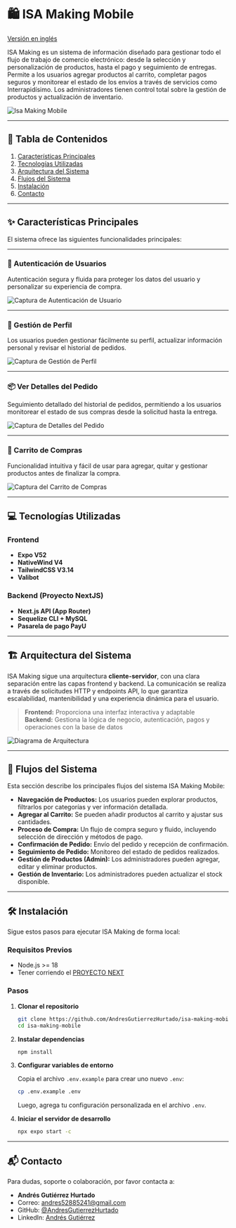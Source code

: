 # 🛍️ ISA Making Mobile

[Versión en inglés](README.md)

ISA Making es un sistema de información diseñado para gestionar todo el flujo de trabajo de comercio electrónico: desde la selección y personalización de productos, hasta el pago y seguimiento de entregas. Permite a los usuarios agregar productos al carrito, completar pagos seguros y monitorear el estado de los envíos a través de servicios como Interrapidísimo. Los administradores tienen control total sobre la gestión de productos y actualización de inventario.

![Isa Making Mobile](./docs/screenshots/isa-making-mobile.png)

---

## 📑 Tabla de Contenidos

1. [Características Principales](#-características-principales)  
2. [Tecnologías Utilizadas](#-tecnologías-utilizadas)  
3. [Arquitectura del Sistema](#%EF%B8%8F-arquitectura-del-sistema)  
4. [Flujos del Sistema](#-flujos-del-sistema)  
5. [Instalación](#%EF%B8%8F-instalación)  
6. [Contacto](#-contacto)

---

## ✨ Características Principales

El sistema ofrece las siguientes funcionalidades principales:

---

### 🧥 Autenticación de Usuarios

Autenticación segura y fluida para proteger los datos del usuario y personalizar su experiencia de compra.

![Captura de Autenticación de Usuario](./docs/screenshots/user-authentication.png)

---

### 👤 Gestión de Perfil

Los usuarios pueden gestionar fácilmente su perfil, actualizar información personal y revisar el historial de pedidos.

![Captura de Gestión de Perfil](./docs/screenshots/profile-management.png)

---

### 📦 Ver Detalles del Pedido

Seguimiento detallado del historial de pedidos, permitiendo a los usuarios monitorear el estado de sus compras desde la solicitud hasta la entrega.

![Captura de Detalles del Pedido](./docs/screenshots/order-details.png)

---

### 🛒 Carrito de Compras

Funcionalidad intuitiva y fácil de usar para agregar, quitar y gestionar productos antes de finalizar la compra.

![Captura del Carrito de Compras](./docs/screenshots/product-cart.png)

---

## 💻 Tecnologías Utilizadas

### **Frontend**

- **Expo V52**
- **NativeWind V4**
- **TailwindCSS V3.14**
- **Valibot**

### **Backend (Proyecto NextJS)**

- **Next.js API (App Router)**
- **Sequelize CLI + MySQL**
- **Pasarela de pago PayU**

---

## 🏗️ Arquitectura del Sistema

ISA Making sigue una arquitectura **cliente-servidor**, con una clara separación entre las capas frontend y backend. La comunicación se realiza a través de solicitudes HTTP y endpoints API, lo que garantiza escalabilidad, mantenibilidad y una experiencia dinámica para el usuario.

> **Frontend:** Proporciona una interfaz interactiva y adaptable  
> **Backend:** Gestiona la lógica de negocio, autenticación, pagos y operaciones con la base de datos

![Diagrama de Arquitectura](./docs/architecture.png)

---

## 🔄 Flujos del Sistema

Esta sección describe los principales flujos del sistema ISA Making Mobile:

- **Navegación de Productos:** Los usuarios pueden explorar productos, filtrarlos por categorías y ver información detallada.
- **Agregar al Carrito:** Se pueden añadir productos al carrito y ajustar sus cantidades.
- **Proceso de Compra:** Un flujo de compra seguro y fluido, incluyendo selección de dirección y métodos de pago.
- **Confirmación de Pedido:** Envío del pedido y recepción de confirmación.
- **Seguimiento de Pedido:** Monitoreo del estado de pedidos realizados.
- **Gestión de Productos (Admin):** Los administradores pueden agregar, editar y eliminar productos.
- **Gestión de Inventario:** Los administradores pueden actualizar el stock disponible.

---

## 🛠️ Instalación

Sigue estos pasos para ejecutar ISA Making de forma local:

### **Requisitos Previos**

- Node.js >= 18  
- Tener corriendo el [PROYECTO NEXT](https://github.com/AndresGutierrezHurtado/isa-making)

### **Pasos**

1. **Clonar el repositorio**

    ```bash
    git clone https://github.com/AndresGutierrezHurtado/isa-making-mobile.git
    cd isa-making-mobile
    ```

2. **Instalar dependencias**

    ```bash
    npm install
    ```

3. **Configurar variables de entorno**

    Copia el archivo `.env.example` para crear uno nuevo `.env`:

    ```bash
    cp .env.example .env
    ```

    Luego, agrega tu configuración personalizada en el archivo `.env`.

4. **Iniciar el servidor de desarrollo**

    ```bash
    npx expo start -c
    ```

---

## 📬 Contacto

Para dudas, soporte o colaboración, por favor contacta a:

- **Andrés Gutiérrez Hurtado**  
- Correo: [andres52885241@gmail.com](mailto:andres52885241@gmail.com)  
- GitHub: [@AndresGutierrezHurtado](https://github.com/AndresGutierrezHurtado)  
- LinkedIn: [Andrés Gutiérrez](https://www.linkedin.com/in/andr%C3%A9s-guti%C3%A9rrez-hurtado-25946728b/)
